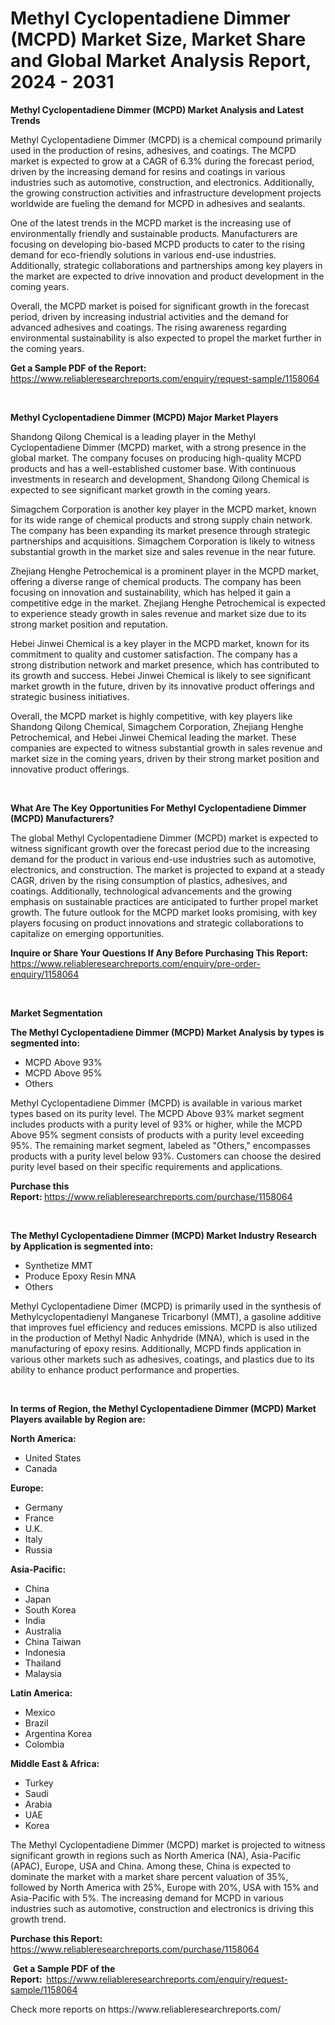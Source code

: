<p><h1>Methyl Cyclopentadiene Dimmer (MCPD) Market Size, Market Share and Global Market Analysis Report, 2024 - 2031</h1></p><p><strong>Methyl Cyclopentadiene Dimmer (MCPD) Market Analysis and Latest Trends</strong></p>
<p><p>Methyl Cyclopentadiene Dimmer (MCPD) is a chemical compound primarily used in the production of resins, adhesives, and coatings. The MCPD market is expected to grow at a CAGR of 6.3% during the forecast period, driven by the increasing demand for resins and coatings in various industries such as automotive, construction, and electronics. Additionally, the growing construction activities and infrastructure development projects worldwide are fueling the demand for MCPD in adhesives and sealants.</p><p>One of the latest trends in the MCPD market is the increasing use of environmentally friendly and sustainable products. Manufacturers are focusing on developing bio-based MCPD products to cater to the rising demand for eco-friendly solutions in various end-use industries. Additionally, strategic collaborations and partnerships among key players in the market are expected to drive innovation and product development in the coming years.</p><p>Overall, the MCPD market is poised for significant growth in the forecast period, driven by increasing industrial activities and the demand for advanced adhesives and coatings. The rising awareness regarding environmental sustainability is also expected to propel the market further in the coming years.</p></p>
<p><strong>Get a Sample PDF of the Report:&nbsp;</strong> <a href="https://www.reliableresearchreports.com/enquiry/request-sample/1158064">https://www.reliableresearchreports.com/enquiry/request-sample/1158064</a></p>
<p>&nbsp;</p>
<p><strong>Methyl Cyclopentadiene Dimmer (MCPD) Major Market Players</strong></p>
<p><p>Shandong Qilong Chemical is a leading player in the Methyl Cyclopentadiene Dimmer (MCPD) market, with a strong presence in the global market. The company focuses on producing high-quality MCPD products and has a well-established customer base. With continuous investments in research and development, Shandong Qilong Chemical is expected to see significant market growth in the coming years.</p><p>Simagchem Corporation is another key player in the MCPD market, known for its wide range of chemical products and strong supply chain network. The company has been expanding its market presence through strategic partnerships and acquisitions. Simagchem Corporation is likely to witness substantial growth in the market size and sales revenue in the near future.</p><p>Zhejiang Henghe Petrochemical is a prominent player in the MCPD market, offering a diverse range of chemical products. The company has been focusing on innovation and sustainability, which has helped it gain a competitive edge in the market. Zhejiang Henghe Petrochemical is expected to experience steady growth in sales revenue and market size due to its strong market position and reputation.</p><p>Hebei Jinwei Chemical is a key player in the MCPD market, known for its commitment to quality and customer satisfaction. The company has a strong distribution network and market presence, which has contributed to its growth and success. Hebei Jinwei Chemical is likely to see significant market growth in the future, driven by its innovative product offerings and strategic business initiatives.</p><p>Overall, the MCPD market is highly competitive, with key players like Shandong Qilong Chemical, Simagchem Corporation, Zhejiang Henghe Petrochemical, and Hebei Jinwei Chemical leading the market. These companies are expected to witness substantial growth in sales revenue and market size in the coming years, driven by their strong market position and innovative product offerings.</p></p>
<p>&nbsp;</p>
<p><strong>What Are The Key Opportunities For Methyl Cyclopentadiene Dimmer (MCPD) Manufacturers?</strong></p>
<p><p>The global Methyl Cyclopentadiene Dimmer (MCPD) market is expected to witness significant growth over the forecast period due to the increasing demand for the product in various end-use industries such as automotive, electronics, and construction. The market is projected to expand at a steady CAGR, driven by the rising consumption of plastics, adhesives, and coatings. Additionally, technological advancements and the growing emphasis on sustainable practices are anticipated to further propel market growth. The future outlook for the MCPD market looks promising, with key players focusing on product innovations and strategic collaborations to capitalize on emerging opportunities.</p></p>
<p><strong>Inquire or Share Your Questions If Any Before Purchasing This Report:</strong> <a href="https://www.reliableresearchreports.com/enquiry/pre-order-enquiry/1158064">https://www.reliableresearchreports.com/enquiry/pre-order-enquiry/1158064</a></p>
<p>&nbsp;</p>
<p><strong>Market Segmentation</strong></p>
<p><strong>The Methyl Cyclopentadiene Dimmer (MCPD) Market Analysis by types is segmented into:</strong></p>
<p><ul><li>MCPD Above 93%</li><li>MCPD Above 95%</li><li>Others</li></ul></p>
<p><p>Methyl Cyclopentadiene Dimmer (MCPD) is available in various market types based on its purity level. The MCPD Above 93% market segment includes products with a purity level of 93% or higher, while the MCPD Above 95% segment consists of products with a purity level exceeding 95%. The remaining market segment, labeled as "Others," encompasses products with a purity level below 93%. Customers can choose the desired purity level based on their specific requirements and applications.</p></p>
<p><strong>Purchase this Report:&nbsp;</strong><a href="https://www.reliableresearchreports.com/purchase/1158064">https://www.reliableresearchreports.com/purchase/1158064</a></p>
<p>&nbsp;</p>
<p><strong>The Methyl Cyclopentadiene Dimmer (MCPD) Market Industry Research by Application is segmented into:</strong></p>
<p><ul><li>Synthetize MMT</li><li>Produce Epoxy Resin MNA</li><li>Others</li></ul></p>
<p><p>Methyl Cyclopentadiene Dimer (MCPD) is primarily used in the synthesis of Methylcyclopentadienyl Manganese Tricarbonyl (MMT), a gasoline additive that improves fuel efficiency and reduces emissions. MCPD is also utilized in the production of Methyl Nadic Anhydride (MNA), which is used in the manufacturing of epoxy resins. Additionally, MCPD finds application in various other markets such as adhesives, coatings, and plastics due to its ability to enhance product performance and properties.</p></p>
<p>&nbsp;</p>
<p><strong>In terms of Region, the Methyl Cyclopentadiene Dimmer (MCPD) Market Players available by Region are:</strong></p>
<p>
    <p> <strong> North America: </strong>
        <ul>
            <li>United States</li>
            <li>Canada</li>
        </ul>
        </p> 
    <p> <strong> Europe: </strong>
        <ul>
            <li>Germany</li>
            <li>France</li>
            <li>U.K.</li>
            <li>Italy</li>
            <li>Russia</li>
        </ul>
        </p> 
    <p> <strong> Asia-Pacific: </strong>
        <ul>
            <li>China</li>
            <li>Japan</li>
            <li>South Korea</li>
            <li>India</li>
            <li>Australia</li>
            <li>China Taiwan</li>
            <li>Indonesia</li>
            <li>Thailand</li>
            <li>Malaysia</li>
        </ul>
        </p> 
    <p> <strong> Latin America: </strong>
        <ul>
            <li>Mexico</li>
            <li>Brazil</li>
            <li>Argentina Korea</li>
            <li>Colombia</li>
        </ul>
        </p> 
    <p> <strong> Middle East & Africa: </strong>
        <ul>
            <li>Turkey</li>
            <li>Saudi</li>
            <li>Arabia</li>
            <li>UAE</li>
            <li>Korea</li>
        </ul>
    </p>
    </p>
<p><p>The Methyl Cyclopentadiene Dimmer (MCPD) market is projected to witness significant growth in regions such as North America (NA), Asia-Pacific (APAC), Europe, USA and China. Among these, China is expected to dominate the market with a market share percent valuation of 35%, followed by North America with 25%, Europe with 20%, USA with 15% and Asia-Pacific with 5%. The increasing demand for MCPD in various industries such as automotive, construction and electronics is driving this growth trend.</p></p>
<p><strong>Purchase this Report: </strong><a href="https://www.reliableresearchreports.com/purchase/1158064">https://www.reliableresearchreports.com/purchase/1158064</a></p>
<p>&nbsp;<strong>Get a Sample PDF of the Report:&nbsp;&nbsp;</strong><a href="https://www.reliableresearchreports.com/enquiry/request-sample/1158064">https://www.reliableresearchreports.com/enquiry/request-sample/1158064</a></p>
<p><strong></strong></p>
<p>Check more reports on https://www.reliableresearchreports.com/</p>
